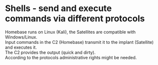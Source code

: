 # Shells - send and execute commands via different protocols

  Homebase runs on Linux (Kali), the Satellites are compatible with Windows/Linux.\
  Input commands in the C2 (Homebase) transmit it to the implant (Satellite) and executes it.\
  The C2 provides the output (quick and dirty).\
  According to the protocols administrative rights might be needed.
